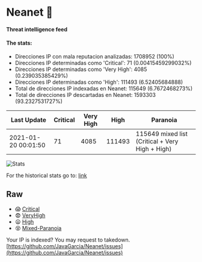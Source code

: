 # Neanet :hocho:
#### Threat intelligence feed
#### The stats:

- Direcciones IP con mala reputacion analizadas: 1708952 (100%)
- Direcciones IP determinadas como 'Critical':  71 (0.00415459299032%)
- Direcciones IP determinadas como 'Very High':  4085 (0.239035385429%)
- Direcciones IP determinadas como 'High':  111493 (6.52405684888)
- Total de direcciones IP indexadas en Neanet:  115649 (6.7672468273%)
- Total de direcciones IP descartadas en Neanet:  1593303 (93.2327531727%)

| Last Update | Critical | Very High | High | Paranoia |
| --- | --- | --- | --- | --- |
| 2021-01-20 00:01:50 | 71 | 4085 | 111493 | 115649 mixed list (Critical + Very High + High)|

![Stats](https://docs.google.com/spreadsheets/d/e/2PACX-1vSnaNMIXVabIpDJjufMlzH7poXnshF3mgd8Is1g9ytUEzVsP5my4Trn8f-xkoLLQ38xpL3HtmUexLo6/pubchart?oid=501124687&format=image)

For the historical stats go to: [link](/stats.csv)
## Raw
- :scream: [Critical](https://raw.githubusercontent.com/JavaGarcia/Neanet/master/blacklists/neanet_critical.txt)
- :fearful: [VeryHigh](https://raw.githubusercontent.com/JavaGarcia/Neanet/master/blacklists/neanet_veryHigh.txtt)
- :frowning: [High](https://raw.githubusercontent.com/JavaGarcia/Neanet/master/blacklists/neanet_high.txt)
- :dizzy_face: [Mixed-Paranoia](https://raw.githubusercontent.com/JavaGarcia/Neanet/master/blacklists/neanet_all.txt)


Your IP is indexed? You may request to takedown. [https://github.com/JavaGarcia/Neanet/issues](https://github.com/JavaGarcia/Neanet/issues)





































































































































































































































































































































































































































































































































































































































































































































































































































































































































































































































































































































































































































































































































































































































































































































































































































































































































































































































































































































































































































































































































































































































































































































































































































































































































































































































































































































































































































































































































































































































































































































































































































































































































































































































































































































































































































































































































































